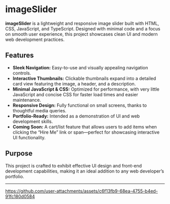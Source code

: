 # imageSlider

**imageSlider** is a lightweight and responsive image slider built with HTML, CSS, JavaScript, and TypeScript. Designed with minimal code and a focus on smooth user experience, this project showcases clean UI and modern web development practices.

## Features

- **Sleek Navigation:** Easy-to-use and visually appealing navigation controls.
- **Interactive Thumbnails:** Clickable thumbnails expand into a detailed card view featuring the image, a header, and a description.
- **Minimal JavaScript & CSS:** Optimized for performance, with very little JavaScript and concise CSS for faster load times and easier maintenance.
- **Responsive Design:** Fully functional on small screens, thanks to thoughtful media queries.
- **Portfolio-Ready:** Intended as a demonstration of UI and web development skills.
- **Coming Soon:** A cart/list feature that allows users to add items when clicking the “Hire Me” link or span—perfect for showcasing interactive UI functionality.

## Purpose

This project is crafted to exhibit effective UI design and front-end development capabilities, making it an ideal addition to any web developer’s portfolio.

---




https://github.com/user-attachments/assets/c6f13fb9-68ea-4755-b4ed-91fc180d0584

